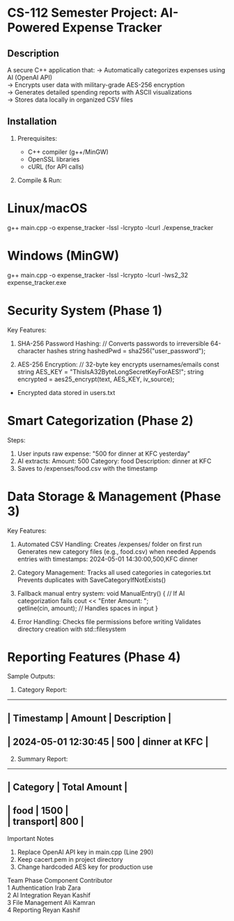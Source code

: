 # CS-112 Semester Project: AI-Powered Expense Tracker

## Description
A secure C++ application that:
-> Automatically categorizes expenses using AI (OpenAI API)  
-> Encrypts user data with military-grade AES-256 encryption  
-> Generates detailed spending reports with ASCII visualizations  
-> Stores data locally in organized CSV files  

## Installation
1. Prerequisites:
   - C++ compiler (g++/MinGW)
   - OpenSSL libraries
   - cURL (for API calls)

2. Compile & Run:
# Linux/macOS
   g++ main.cpp -o expense_tracker -lssl -lcrypto -lcurl
   ./expense_tracker

# Windows (MinGW)
   g++ main.cpp -o expense_tracker -lssl -lcrypto -lcurl -lws2_32
   expense_tracker.exe

# Security System (Phase 1)
Key Features:
1. SHA-256 Password Hashing:
// Converts passwords to irreversible 64-character hashes
string hashedPwd = sha256("user_password");
 
2. AES-256 Encryption:
// 32-byte key encrypts usernames/emails
const string AES_KEY = "ThisIsA32ByteLongSecretKeyForAES!"; 
string encrypted = aes25_encrypt(text, AES_KEY, iv_source);
- Encrypted data stored in users.txt 

# Smart Categorization (Phase 2)
Steps:
1. User inputs raw expense:
"500 for dinner at KFC yesterday"
2. AI extracts:
Amount: 500
Category: food
Description: dinner at KFC
3. Saves to /expenses/food.csv with the timestamp

# Data Storage & Management (Phase 3)
Key Features:
1. Automated CSV Handling:
Creates /expenses/ folder on first run
Generates new category files (e.g., food.csv) when needed
Appends entries with timestamps:
2024-05-01 14:30:00,500,KFC dinner

2. Category Management:
Tracks all used categories in categories.txt
Prevents duplicates with SaveCategoryIfNotExists()

3. Fallback manual entry system:
void ManualEntry() { // If AI categorization fails
  cout << "Enter Amount: ";  
  getline(cin, amount); // Handles spaces in input
}
4. Error Handling:
Checks file permissions before writing
Validates directory creation with std::filesystem

# Reporting Features (Phase 4)
Sample Outputs:
1. Category Report:

---------------------------------------------------
| Timestamp           | Amount | Description      |
---------------------------------------------------
| 2024-05-01 12:30:45 | 500    | dinner at KFC    |
---------------------------------------------------
2. Summary Report:

---------------------------
| Category | Total Amount |
---------------------------
| food     | 1500         |  
| transport| 800          |
---------------------------

Important Notes
1. Replace OpenAI API key in main.cpp (Line 290)
2. Keep cacert.pem in project directory
3. Change hardcoded AES key for production use

Team 
Phase	Component	Contributor  
1	Authentication	Irab Zara  
2	AI Integration	Reyan Kashif  
3	File Management	Ali Kamran  
4	Reporting	Reyan Kashif  
